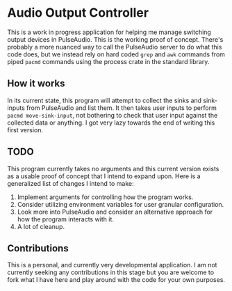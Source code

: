 # Audio Output Controller
This is a work in progress application for helping me manage switching output devices in PulseAudio. This is the working proof of concept. There's probably a more nuanced way to call the PulseAudio server to do what this code does, but we instead rely on hard coded `grep` and `awk` commands from piped `pacmd` commands using the process crate in the standard library.
## How it works
In its current state, this program will attempt to collect the sinks and sink-inputs from PulseAudio and list them. It then takes user inputs to perform `pacmd move-sink-input`, not bothering to check that user input against the collected data or anything. I got very lazy towards the end of writing this first version.
## TODO
This program currently takes no arguments and this current version exists as a usable proof of concept that I intend to expand upon. Here is a generalized list of changes I intend to make:
1. Implement arguments for controlling how the program works.
2. Consider utilizing environment variables for user granular configuration.
3. Look more into PulseAudio and consider an alternative approach for how the program interacts with it.
4. A lot of cleanup.
## Contributions
This is a personal, and currently very developmental application. I am not currently seeking any contributions in this stage but you are welcome to fork what I have here and play around with the code for your own purposes.
